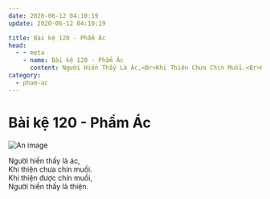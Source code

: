 ```yaml
---
date: 2020-06-12 04:10:19
update: 2020-06-12 04:10:19

title: Bài kệ 120 - Phẩm Ác
head:
  - - meta
    - name: Bài kệ 120 - Phẩm Ác
      content: Người Hiền Thấy Là Ác,<Br>Khi Thiện Chưa Chín Muồi.<Br>Khi Thiện Được Chín Muồi,<Br>Người Hiền Thấy Là Thiện.<Br>
category:
  - pham-ac
---
```


# Bài kệ 120 - Phẩm Ác

![An image](/img/pham-ac/pham-ac-120.jpg)

Người hiền thấy là ác,<br>Khi thiện chưa chín muồi.<br>Khi thiện được chín muồi,<br>Người hiền thấy là thiện.<br>
